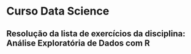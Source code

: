 # Curso Data Science

## Resolução da lista de exercícios da disciplina: Análise Exploratória de Dados com R